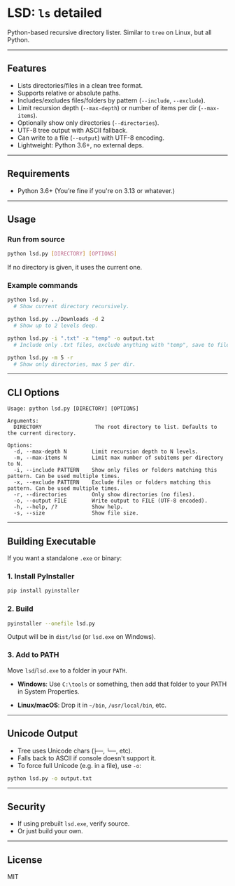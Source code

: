 # LSD: `ls` detailed

Python-based recursive directory lister. Similar to `tree` on Linux, but all Python.

---

## Features

* Lists directories/files in a clean tree format.
* Supports relative or absolute paths.
* Includes/excludes files/folders by pattern (`--include`, `--exclude`).
* Limit recursion depth (`--max-depth`) or number of items per dir (`--max-items`).
* Optionally show only directories (`--directories`).
* UTF-8 tree output with ASCII fallback.
* Can write to a file (`--output`) with UTF-8 encoding.
* Lightweight: Python 3.6+, no external deps.

---

## Requirements

* Python 3.6+
  (You’re fine if you're on 3.13 or whatever.)

---

## Usage

### Run from source

```bash
python lsd.py [DIRECTORY] [OPTIONS]
```

If no directory is given, it uses the current one.

### Example commands

```bash
python lsd.py .
  # Show current directory recursively.

python lsd.py ../Downloads -d 2
  # Show up to 2 levels deep.

python lsd.py -i ".txt" -x "temp" -o output.txt
  # Include only .txt files, exclude anything with "temp", save to file.

python lsd.py -m 5 -r
  # Show only directories, max 5 per dir.
```

---

## CLI Options

```
Usage: python lsd.py [DIRECTORY] [OPTIONS]

Arguments:
  DIRECTORY                 The root directory to list. Defaults to the current directory.

Options:
  -d, --max-depth N        Limit recursion depth to N levels.
  -m, --max-items N        Limit max number of subitems per directory to N.
  -i, --include PATTERN    Show only files or folders matching this pattern. Can be used multiple times.
  -x, --exclude PATTERN    Exclude files or folders matching this pattern. Can be used multiple times.
  -r, --directories        Only show directories (no files).
  -o, --output FILE        Write output to FILE (UTF-8 encoded).
  -h, --help, /?           Show help.
  -s, --size               Show file size.
```

---

## Building Executable

If you want a standalone `.exe` or binary:

### 1. Install PyInstaller

```bash
pip install pyinstaller
```

### 2. Build

```bash
pyinstaller --onefile lsd.py
```

Output will be in `dist/lsd` (or `lsd.exe` on Windows).

### 3. Add to PATH

Move `lsd`/`lsd.exe` to a folder in your `PATH`.

* **Windows**:
  Use `C:\tools` or something, then add that folder to your PATH in System Properties.

* **Linux/macOS**:
  Drop it in `~/bin`, `/usr/local/bin`, etc.

---

## Unicode Output

* Tree uses Unicode chars (`├──`, `└──`, etc).
* Falls back to ASCII if console doesn't support it.
* To force full Unicode (e.g. in a file), use `-o`:

```bash
python lsd.py -o output.txt
```

---

## Security

* If using prebuilt `lsd.exe`, verify source.
* Or just build your own.

---

## License

MIT
